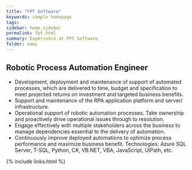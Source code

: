 ```yaml
---
title: "FPT Software"
keywords: sample homepage
tags: 
sidebar: home_sidebar
permalink: fpt.html
summary: Experience at FPT Software.
folder: news
---
```


## Robotic Process Automation Engineer
- Development, deployment and maintenance of support of automated processes, which are delivered to
time, budget and specification to meet projected returns on investment and targeted business benefits.
- Support and maintenance of the RPA application platform and server/ infrastructure.
- Operational support of robotic automation processes. Take ownership and proactively drive operational
issues through to resolution.
- Engage effectively with multiple stakeholders across the business to manage dependencies essential to the
delivery of automation.
- Continuously improve deployed automations to optimize process performance and maximize business
benefit.
Technologies: Azure SQL Server, T-SQL, Python, C#, VB.NET, VBA, JavaScript, UIPath, etc.

{% include links.html %}